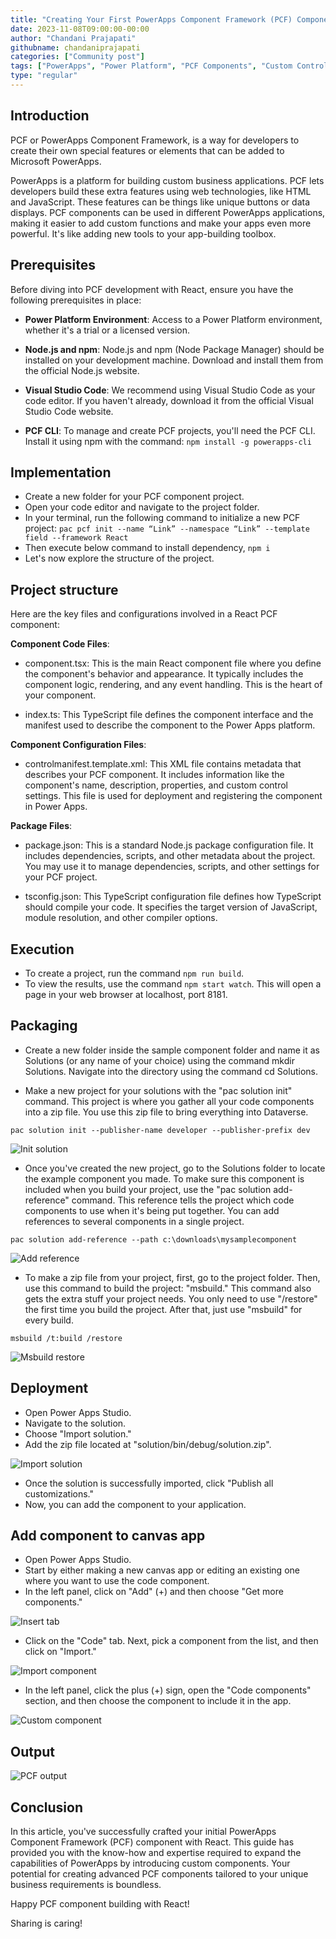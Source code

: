 ```yaml
---
title: "Creating Your First PowerApps Component Framework (PCF) Component with React"
date: 2023-11-08T09:00:00-00:00
author: "Chandani Prajapati"
githubname: chandaniprajapati
categories: ["Community post"]
tags: ["PowerApps", "Power Platform", "PCF Components", "Custom Controls", "React", "PowerApps Component Framework"]
type: "regular"
---
```


## Introduction

PCF or PowerApps Component Framework, is a way for developers to create their own special features or elements that can be added to Microsoft PowerApps. 

PowerApps is a platform for building custom business applications. PCF lets developers build these extra features using web technologies, like HTML and JavaScript. These features can be things like unique buttons or data displays. PCF components can be used in different PowerApps applications, making it easier to add custom functions and make your apps even more powerful. It's like adding new tools to your app-building toolbox.

## Prerequisites

Before diving into PCF development with React, ensure you have the following prerequisites in place:

- **Power Platform Environment**: Access to a Power Platform environment, whether it's a trial or a licensed version.

- **Node.js and npm**: Node.js and npm (Node Package Manager) should be installed on your development machine. Download and install them from the official Node.js website.

- **Visual Studio Code**: We recommend using Visual Studio Code as your code editor. If you haven't already, download it from the official Visual Studio Code website.

- **PCF CLI**: To manage and create PCF projects, you'll need the PCF CLI. Install it using npm with the command: ```npm install -g powerapps-cli```

## Implementation

- Create a new folder for your PCF component project.
- Open your code editor and navigate to the project folder.
- In your terminal, run the following command to initialize a new PCF project:
  ```pac pcf init --name “Link” --namespace “Link” --template field --framework React```
- Then execute below command to install dependency, ```npm i```
- Let's now explore the structure of the project.

## Project structure

Here are the key files and configurations involved in a React PCF component:

**Component Code Files**:

- component.tsx: This is the main React component file where you define the component's behavior and appearance. It typically includes the component logic, rendering, and any event handling. This is the heart of your component.

- index.ts: This TypeScript file defines the component interface and the manifest used to describe the component to the Power Apps platform.

**Component Configuration Files**:

- controlmanifest.template.xml: This XML file contains metadata that describes your PCF component. It includes information like the component's name, description, properties, and custom control settings. This file is used for deployment and registering the component in Power Apps.

**Package Files**:

- package.json: This is a standard Node.js package configuration file. It includes dependencies, scripts, and other metadata about the project. You may use it to manage dependencies, scripts, and other settings for your PCF project.

- tsconfig.json: This TypeScript configuration file defines how TypeScript should compile your code. It specifies the target version of JavaScript, module resolution, and other compiler options.

## Execution

- To create a project, run the command ```npm run build```.
- To view the results, use the command ```npm start watch```. This will open a page in your web browser at localhost, port 8181.


## Packaging

- Create a new folder inside the sample component folder and name it as Solutions (or any name of your choice) using the command mkdir Solutions. Navigate into the directory using the command cd Solutions.

- Make a new project for your solutions with the "pac solution init" command. This project is where you gather all your code components into a zip file. You use this zip file to bring everything into Dataverse.

```pac solution init --publisher-name developer --publisher-prefix dev```

![Init solution](init-solution.png)

- Once you've created the new project, go to the Solutions folder to locate the example component you made. To make sure this component is included when you build your project, use the "pac solution add-reference" command. This reference tells the project which code components to use when it's being put together. You can add references to several components in a single project.

```pac solution add-reference --path c:\downloads\mysamplecomponent```

![Add reference](add-reference.png)

- To make a zip file from your project, first, go to the project folder. Then, use this command to build the project: "msbuild." This command also gets the extra stuff your project needs. You only need to use "/restore" the first time you build the project. After that, just use "msbuild" for every build.

```msbuild /t:build /restore```

![Msbuild restore](restore-solution.png)

## Deployment

- Open Power Apps Studio.
- Navigate to the solution.
- Choose "Import solution."
- Add the zip file located at "solution/bin/debug/solution.zip".

![Import solution](import-btn.png)

- Once the solution is successfully imported, click "Publish all customizations."
- Now, you can add the component to your application.

## Add component to canvas app
   
- Open Power Apps Studio.
- Start by either making a new canvas app or editing an existing one where you want to use the code component.
- In the left panel, click on "Add" (+) and then choose "Get more components."

![Insert tab](insert-tab.png)

- Click on the "Code" tab. Next, pick a component from the list, and then click on "Import."

![Import component](import-component.png)

- In the left panel, click the plus (+) sign, open the "Code components" section, and then choose the component to include it in the app.

![Custom component](custom-component.png)

## Output

![PCF output](pcf-output.png)

## Conclusion
In this article, you've successfully crafted your initial PowerApps Component Framework (PCF) component with React. This guide has provided you with the know-how and expertise required to expand the capabilities of PowerApps by introducing custom components. Your potential for creating advanced PCF components tailored to your unique business requirements is boundless.

Happy PCF component building with React!

Sharing is caring!